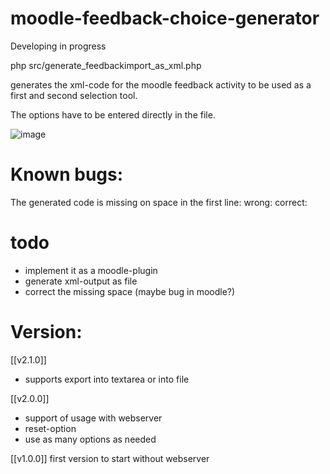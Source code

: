 # moodle-feedback-choice-generator
Developing in progress

php src/generate_feedbackimport_as_xml.php 

generates the xml-code for the moodle feedback activity to be used as a first and second selection tool.

The options have to be entered directly in the file.

![image](https://user-images.githubusercontent.com/31856043/142907001-fda899b3-c9ca-443a-9e42-92b719e641ea.png)


# Known bugs:
The generated code is missing on space in the first line:
wrong: <?xml version="1.0" encoding="UTF-8"?>
correct: <?xml version="1.0" encoding="UTF-8" ?>


# todo
- implement it as a moodle-plugin
- generate xml-output as file
- correct the missing space (maybe bug in moodle?)


# Version:
[[v2.1.0]]
- supports export into textarea or into file

[[v2.0.0]]
- support of usage with webserver
- reset-option
- use as many options as needed

[[v1.0.0]] 
first version to start without webserver



